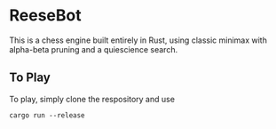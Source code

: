 # ReeseBot

This is a chess engine built entirely in Rust, using classic minimax with alpha-beta pruning and a quiescience search. 


## To Play

To play, simply clone the respository and use 

```
cargo run --release
```

